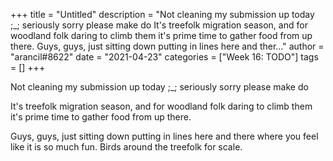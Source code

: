 +++
title = "Untitled"
description = "Not cleaning my submission up today ;_; seriously sorry please make do  It's treefolk migration season, and for woodland folk daring to climb them it's prime time to gather food from up there.   Guys, guys, just sitting down putting in lines here and ther..."
author = "arancil#8622"
date = "2021-04-23"
categories = ["Week 16: TODO"]
tags = []
+++

Not cleaning my submission up today ;_; seriously sorry please make do

It's treefolk migration season, and for woodland folk daring to climb them it's prime time to gather food from up there. 

Guys, guys, just sitting down putting in lines here and there where you feel like it is so much fun. Birds around the treefolk for scale.
